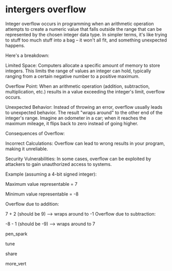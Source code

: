 # intergers overflow 
Integer overflow occurs in programming when an arithmetic operation attempts to create a numeric value that falls outside the range that can be represented by the chosen integer data type. In simpler terms, it's like trying to stuff too much stuff into a bag – it won't all fit, and something unexpected happens.

Here's a breakdown:

Limited Space: Computers allocate a specific amount of memory to store integers. This limits the range of values an integer can hold, typically ranging from a certain negative number to a positive maximum.

Overflow Point: When an arithmetic operation (addition, subtraction, multiplication, etc.) results in a value exceeding the integer's limit, overflow occurs.

Unexpected Behavior:  Instead of throwing an error, overflow usually leads to unexpected behavior. The result "wraps around" to the other end of the integer's range. Imagine an odometer in a car; when it reaches the maximum mileage, it flips back to zero instead of going higher.

Consequences of Overflow:

Incorrect Calculations: Overflow can lead to wrong results in your program, making it unreliable.

Security Vulnerabilities: In some cases, overflow can be exploited by attackers to gain unauthorized access to systems.

Example (assuming a 4-bit signed integer):

Maximum value representable = 7

Minimum value representable = -8

Overflow due to addition:

7 + 2 (should be 9) --> wraps around to -1
Overflow due to subtraction:

-8 - 1 (should be -9) --> wraps around to 7

pen_spark



tune

share


more_vert
